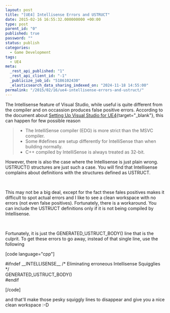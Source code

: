 ```yaml
---
layout: post
title: "[UE4] Intellisense Errors and USTRUCT"
date: 2015-02-16 16:55:32.000000000 +00:00
type: post
parent_id: "0"
published: true
password: ""
status: publish
categories:
  - Game Development
tags:
  - UE4
meta:
  _rest_api_published: "1"
  _rest_api_client_id: "-1"
  _publicize_job_id: "5186102430"
  _elasticsearch_data_sharing_indexed_on: "2024-11-18 14:55:00"
permalink: "/2015/02/16/ue4-intellisense-errors-and-ustruct/"
---
```


The Intellisense feature of Visual Studio, while useful is quite different from
the compiler and on occassion produces false positive errors. According to the
document about
[Setting Up Visual Studio for UE4](https://docs.unrealengine.com/latest/INT/Programming/Development/VisualStudioSetup/index.html){target="\_blank"},
this can happen for few possible reason

> - The IntelliSense compiler (EDG) is more strict than the MSVC compiler.
> - Some #defines are setup differently for IntelliSense than when building
>   normally.
> - C++ compiled by IntelliSense is always treated as 32-bit.

However, there is also the case where the Intellisense is just plain wrong.
USTRUCT() structures are just such a case. You will find that Intellisense
complains about definitions with the structures defined as USTRUCT.

 

This may not be a big deal, except for the fact these fales positives makes it
difficult to spot actual errors and I like to see a clean workspace with no
errors (not even false positives). Fortunately, there is a workaround. You can
include the USTRUCT definitions only if it is not being compiled by
Intellisense.

 

Fortunately, it is just the GENERATED_USTRUCT_BODY() line that is the culprit.
To get these errors to go away, instead of that single line, use the following

\[code language=\"cpp\"\]

#ifndef \_\_INTELLISENSE\_\_ /\* Eliminating erroneous Intellisense Squigglies
\*/\
GENERATED_USTRUCT_BODY()\
#endif

\[/code\]

and that\'ll make those pesky squiggly lines to disappear and give you a nice
clean workspace :-D

 
